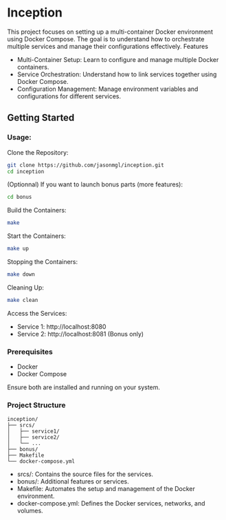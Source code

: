 # Inception

This project focuses on setting up a multi-container Docker environment using Docker Compose. The goal is to understand how to orchestrate multiple services and manage their configurations effectively.
Features

- Multi-Container Setup: Learn to configure and manage multiple Docker containers.
- Service Orchestration: Understand how to link services together using Docker Compose.
- Configuration Management: Manage environment variables and configurations for different services.

## Getting Started

### Usage:

Clone the Repository:

```bash
git clone https://github.com/jasonmgl/inception.git
cd inception
```
(Optionnal) If you want to launch bonus parts (more features):
```bash
cd bonus
```
Build the Containers:
```bash
make
```
Start the Containers:
```bash
make up
```
Stopping the Containers:
```bash
make down
```
Cleaning Up:
```bash
make clean
```


Access the Services:
- Service 1: http://localhost:8080
- Service 2: http://localhost:8081 (Bonus only)


### Prerequisites
- Docker
- Docker Compose

Ensure both are installed and running on your system.

### Project Structure
```
inception/
├── srcs/
│   ├── service1/
│   ├── service2/
│   └── ...
├── bonus/
├── Makefile
└── docker-compose.yml
```
- srcs/: Contains the source files for the services.
- bonus/: Additional features or services.
- Makefile: Automates the setup and management of the Docker environment.
- docker-compose.yml: Defines the Docker services, networks, and volumes.
